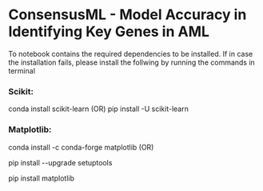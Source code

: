# ConsensusML - Model Accuracy in Identifying Key Genes in AML 

To notebook contains the required dependencies to be installed. If in case the installation fails, please install the follwing by running the commands in terminal

### Scikit:
conda install scikit-learn (OR)
pip install -U scikit-learn

### Matplotlib:
conda install -c conda-forge matplotlib (OR)


pip install --upgrade setuptools

pip install matplotlib
